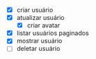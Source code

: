 - [x] criar usuário
- [x] atualizar usuário
    - [x] criar avatar
- [x] listar usuários paginados
- [x] mostrar usuário
- [ ] deletar usuário
